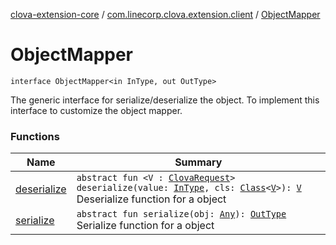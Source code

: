 [clova-extension-core](../../index.md) / [com.linecorp.clova.extension.client](../index.md) / [ObjectMapper](./index.md)

# ObjectMapper

`interface ObjectMapper<in InType, out OutType>`

The generic interface for serialize/deserialize the object.
To implement this interface to customize the object mapper.

### Functions

| Name | Summary |
|---|---|
| [deserialize](deserialize.md) | `abstract fun <V : `[`ClovaRequest`](../../com.linecorp.clova.extension.model.request/-clova-request/index.md)`> deserialize(value: `[`InType`](index.md#InType)`, cls: `[`Class`](http://docs.oracle.com/javase/6/docs/api/java/lang/Class.html)`<`[`V`](deserialize.md#V)`>): `[`V`](deserialize.md#V)<br>Deserialize function for a object |
| [serialize](serialize.md) | `abstract fun serialize(obj: `[`Any`](https://kotlinlang.org/api/latest/jvm/stdlib/kotlin/-any/index.html)`): `[`OutType`](index.md#OutType)<br>Serialize function for a object |
